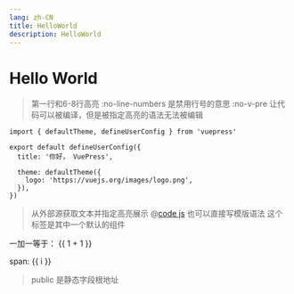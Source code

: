 ```yaml
---
lang: zh-CN
title: HelloWorld
description: HelloWorld
---
```


# Hello World
> 第一行和6-8行高亮
> :no-line-numbers 是禁用行号的意思
> :no-v-pre 让代码可以被编译，但是被指定高亮的语法无法被编辑
```ts{1,6-8}:no-line-numbers
import { defaultTheme, defineUserConfig } from 'vuepress'

export default defineUserConfig({
  title: '你好， VuePress',

  theme: defaultTheme({
    logo: 'https://vuejs.org/images/logo.png',
  }),
})
```
>从外部源获取文本并指定高亮展示
@[code js](./show.js)
> 也可以直接写模版语法
> 这个标签是其中一个默认的组件
<Badge text="演示"/>
一加一等于： {{ 1 + 1 }}

<span v-for="i in 3"> span: {{ i }} </span>

> public 是静态字段根地址

<Chat/>

